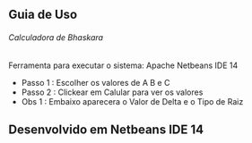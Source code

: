## Guia de Uso
###### Calculadora de Bhaskara
Ferramenta para executar o sistema: Apache Netbeans IDE 14
- Passo 1 : Escolher os valores de A B e C
- Passo 2 : Clickear em Calular para ver os valores
- Obs 1 : Embaixo aparecera o Valor de Delta e o Tipo de Raiz

## Desenvolvido em Netbeans IDE 14

